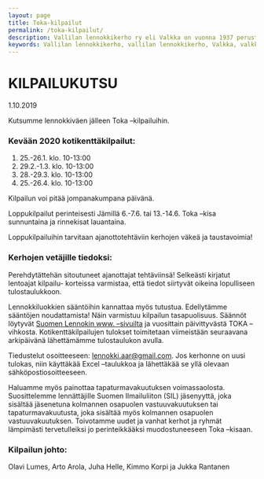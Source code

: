 ```yaml
---
layout: page
title: Toka-kilpailut
permalink: /toka-kilpailut/
description: Vallilan lennokkikerho ry eli Valkka on vuonna 1937 perustettu lennokkikerho, jonka laajassa jäsenistössä on lähes kaikki lennokkiluokat edustettuina.
keywords: Vallilan lennokkikerho, vallilan lennokkikerho, Valkka, valkka, Vallilan, vallilan, Lennokkikerho, lennokkikerho, lennokki, lennätys, toka
---
```


# KILPAILUKUTSU

1.10.2019

Kutsumme lennokkiväen jälleen Toka –kilpailuihin.

### Kevään 2020 kotikenttäkilpailut:
1. 25.-26.1. klo. 10-13:00
2. 29.2.-1.3. klo. 10-13:00
3. 28.-29.3. klo. 10-13:00
4. 25.-26.4. klo. 10-13:00

Kilpailun voi pitää jompanakumpana päivänä.

Loppukilpailut perinteisesti Jämillä 6.-7.6. tai 13.-14.6.
Toka –kisa sunnuntaina ja rinnekisat lauantaina.

Loppukilpailuihin tarvitaan ajanottotehtäviin kerhojen väkeä ja taustavoimia!

### Kerhojen vetäjille tiedoksi:
Perehdytättehän sitoutuneet ajanottajat tehtäviinsä! Selkeästi kirjatut lentoajat kilpailu-
korteissa varmistaa, että tiedot siirtyvät oikeina lopulliseen tulostaulukkoon.

Lennokkiluokkien sääntöihin kannattaa myös tutustua. Edellytämme sääntöjen noudattamista! Näin varmistuu kilpailun tasapuolisuus. Säännöt löytyvät <a href="http://www.suomenlennokki.fi" target="_blank">Suomen Lennokin www. –sivuilta</a> ja vuosittain päivittyvästä TOKA –vihkosta. Kotikenttäkilpailujen tulokset toimitetaan viimeistään seuraavana arkipäivänä lähettämämme tulostaulukon avulla.

Tiedustelut osoitteeseen: <a href="mailto:lennokki.aar@gmail.com" target="_blank">lennokki.aar@gmail.com</a>. 
Jos kerhonne on uusi tulokas, niin käyttäkää Excel –taulukkoa ja lähettäkää se yllä olevaan sähköpostiosoitteeseen.

Haluamme myös painottaa tapaturmavakuutuksen voimassaolosta. Suosittelemme lennättäjille Suomen Ilmailuliiton (SIL) jäsenyyttä, joka sisältää jäsenetuna kolmannen osapuolen vastuuvakuutuksen tai tapaturmavakuutusta, joka sisältää myös kolmannen osapuolen vastuuvakuutuksen. Toivotamme uudet ja vanhat kerhot ja ryhmät lämpimästi tervetulleiksi jo perinteikkääksi muodostuneeseen Toka –kisaan.

### Kilpailun johto:
Olavi Lumes, Arto Arola, Juha Helle, Kimmo Korpi ja Jukka Rantanen